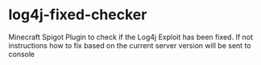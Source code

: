 # log4j-fixed-checker
Minecraft Spigot Plugin to check if the Log4j Exploit has been fixed. If not instructions how to fix based on the current server version will be sent to console
